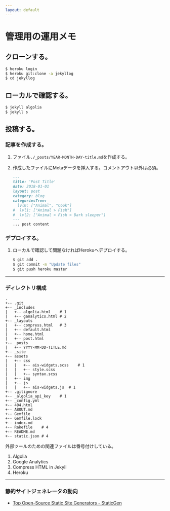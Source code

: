 ```yaml
---
layout: default
---
```


# 管理用の運用メモ

## クローンする。
~~~ sh 
$ heroku login
$ heroku git:clone -a jekyllog
$ cd jekyllog
~~~ 

## ローカルで確認する。
~~~ sh
$ jekyll algolia
$ jekyll s
~~~ 

## 投稿する。
### 記事を作成する。
1. ファイル`./_posts/YEAR-MONTH-DAY-title.md`を作成する。

1. 作成したファイルにMetaデータを挿入する。コメントアウト以外は必須。
    ~~~ md
    ---
    title: 'Post Title'
    date: 2018-01-01
    layout: post
    category: blog
    categoriesTree:
      lvl0: ["Animal", "Cook"]
    #  lvl1: ["Animal > Fish"]
    #  lvl2: ["Animal > Fish > Dark sleeper"]
    ---
    ... post content
    ~~~ 

### デプロイする。
1. ローカルで確認して問題なければHerokuへデプロイする。
    ~~~ sh
    $ git add .
    $ git commit -m "Update files"
    $ git push heroku master
    ~~~

---

### ディレクトリ構成

~~~
.
+-- .git
+-- _includes
|   +-- algolia.html    # 1
|   +-- ganalytics.html # 2
+-- _layouts
|   +-- compress.html   # 3
|   +-- default.html
|   +-- home.html
|   +-- post.html
+-- _posts
|   +-- YYYY-MM-DD-TITLE.md
+-- _site
+-- assets
|   +-- css
|   |   +-- ais-widgets.scss    # 1
|   |   +-- style.scss
|   |   +-- syntax.scss
|   +-- img
|   +-- js
|   |   +-- ais-widgets.js  # 1
+-- .gitignore
+-- _algolia_api_key    # 1
+-- _config.yml
+-- 404.html
+-- ABOUT.md
+-- Gemfile
+-- Gemfile.lock
+-- index.md
+-- Rakefile    # 4
+-- README.md
+-- static.json # 4
~~~

外部ツールのための関連ファイルは番号付けしている。
1. Algolia
1. Google Analytics
1. Compress HTML in Jekyll
1. Heroku

---

### 静的サイトジェネレータの動向

* [Top Open-Source Static Site Generators - StaticGen](https://www.staticgen.com/)